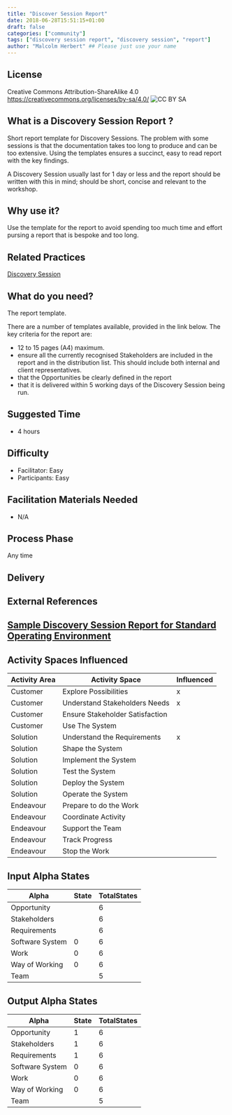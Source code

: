 ```yaml
---
title: "Discover Session Report"
date: 2018-06-28T15:51:15+01:00
draft: false
categories: ["community"]
tags: ["discovery session report", "discovery session", "report"]
author: "Malcolm Herbert" ## Please just use your name
---
```


## License
Creative Commons Attribution-ShareAlike 4.0
https://creativecommons.org/licenses/by-sa/4.0/
![CC BY SA](https://licensebuttons.net/l/by-sa/3.0/88x31.png)

## What is a Discovery Session Report ?

Short report template for Discovery Sessions. The problem with some sessions is that the documentation takes too long to produce and can be too extensive. Using the templates ensures a succinct, easy to read report with the key findings.

A Discovery Session usually last for 1 day or less and the report should be written with this in mind; should be short, concise and relevant to the workshop.

## Why use  it?

Use the template for the report to avoid spending too much time and effort pursing a report that is bespoke and too long.


## Related Practices

[Discovery Session](http://openessence.io/practices/discovery-session)

## What do you need?

The report template.

There are a number of templates available, provided in the link below. The key criteria for the report are:

* 12 to 15 pages (A4) maximum.
* ensure all the currently recognised Stakeholders are included in the report and in the distribution list. This should include both internal and client representatives.
* that the Opportunities be clearly defined in the report
* that it is delivered within 5 working days of the Discovery Session being run.

## Suggested Time

- 4 hours

## Difficulty
- Facilitator: Easy
- Participants: Easy


## Facilitation Materials Needed

- N/A

## Process Phase
Any time

## Delivery

## External References


[Sample Discovery Session Report for Standard Operating Environment](https://github.com/SEMAT-Exists-Org/content-activities/blob/master/Sample_SOE_DiscoverySession_Report.odt)
----------

## Activity Spaces Influenced

| Activity Area | Activity Space | Influenced |
|---------------|----------------|------------|
|Customer|Explore Possibilities|x|
|Customer|Understand Stakeholders Needs|x|
|Customer|Ensure Stakeholder Satisfaction||
|Customer|Use The System||
|Solution|Understand the Requirements|x|
|Solution|Shape the System||
|Solution|Implement the System||
|Solution|Test the System||
|Solution|Deploy the System||
|Solution|Operate the System||
|Endeavour|Prepare to do the Work||
|Endeavour|Coordinate Activity||
|Endeavour|Support the Team||
|Endeavour|Track Progress||
|Endeavour|Stop the Work||

## Input Alpha States
Alpha | State | TotalStates
---| --- | ---
Opportunity||6
Stakeholders||6
Requirements||6
Software System|0|6
Work|0|6
Way of Working|0|6
Team||5

## Output Alpha States
Alpha | State | TotalStates
---| --- | ---
Opportunity|1|6
Stakeholders|1|6
Requirements|1|6
Software System|0|6
Work|0|6
Way of Working|0|6
Team||5
